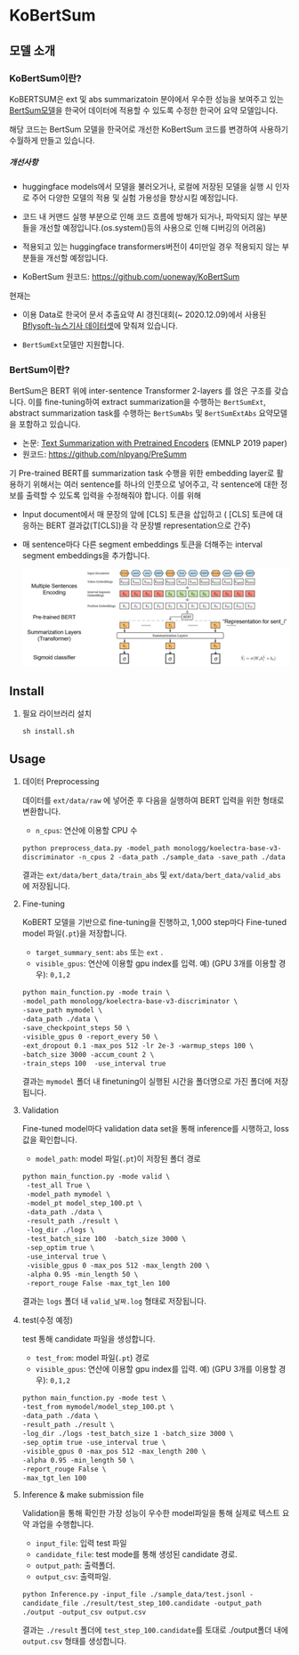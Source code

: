 

# KoBertSum


## 모델 소개

### KoBertSum이란?

KoBERTSUM은 ext 및 abs summarizatoin 분야에서 우수한 성능을 보여주고 있는 [BertSum모델](https://github.com/nlpyang/PreSumm)을 한국어 데이터에 적용할 수 있도록 수정한 한국어 요약 모델입니다.

해당 코드는 BertSum 모델을 한국어로 개선한 KoBertSum 코드를 변경하여 사용하기 수월하게 만들고 있습니다.

##### 개선사항
- huggingface models에서 모델을 불러오거나, 로컬에 저장된 모델을 실행 시 인자로 주어 다양한 모델의 적용 및 실험 가용성을 향상시킬 예정입니다.
- 코드 내 커맨드 실행 부분으로 인해 코드 흐름에 방해가 되거나, 파악되지 않는 부분들을 개선할 예정입니다.(os.system()등의 사용으로 인해 디버깅의 어려움)
- 적용되고 있는 huggingface transformers버전이 4미만일 경우 적용되지 않는 부분들을 개선할 예정입니다.

- KoBertSum 원코드: https://github.com/uoneway/KoBertSum

현재는

- 이용 Data로 한국어 문서 추출요약 AI 경진대회(~ 2020.12.09)에서 사용된 [Bflysoft-뉴스기사 데이터셋](https://dacon.io/competitions/official/235671/data/)에 맞춰져 있습니다.

- `BertSumExt`모델만 지원합니다.


### BertSum이란?

BertSum은 BERT 위에 inter-sentence Transformer 2-layers 를 얹은 구조를 갖습니다. 이를 fine-tuning하여 extract summarization을 수행하는 `BertSumExt`, abstract summarization task를 수행하는 `BertSumAbs` 및 `BertSumExtAbs` 요약모델을 포함하고 있습니다.

- 논문:  [Text Summarization with Pretrained Encoders](https://arxiv.org/abs/1908.08345) (EMNLP 2019 paper)
- 원코드: https://github.com/nlpyang/PreSumm

기 Pre-trained BERT를 summarization task 수행을 위한 embedding layer로 활용하기 위해서는 여러 sentence를 하나의 인풋으로 넣어주고, 각 sentence에 대한 정보를 출력할 수 있도록 입력을 수정해줘야 합니다. 이를 위해

- Input document에서 매 문장의 앞에 [CLS] 토큰을 삽입하고
    ( [CLS] 토큰에 대응하는 BERT 결과값(T[CLS])을 각 문장별 representation으로 간주)

- 매 sentence마다 다른 segment embeddings 토큰을 더해주는 interval segment embeddings을 추가합니다.

  ![BERTSUM_structure](tutorials/images/BERTSUM_structure.PNG)

## Install

1. 필요 라이브러리 설치

    ```
    sh install.sh
    ```

## Usage

1. 데이터 Preprocessing

   데이터를 `ext/data/raw` 에 넣어준 후 다음을 실행하여 BERT 입력을 위한 형태로 변환합니다.

   - `n_cpus`: 연산에 이용할 CPU 수

    ```
    python preprocess_data.py -model_path monologg/koelectra-base-v3-discriminator -n_cpus 2 -data_path ./sample_data -save_path ./data
    ```
   
   결과는 `ext/data/bert_data/train_abs` 및  `ext/data/bert_data/valid_abs` 에 저장됩니다.
   
2. Fine-tuning

    KoBERT 모델을 기반으로 fine-tuning을 진행하고, 1,000 step마다  Fine-tuned model 파일(`.pt`)을 저장합니다. 

    - `target_summary_sent`: `abs` 또는 `ext` . 
    - `visible_gpus`: 연산에 이용할 gpu index를 입력. 
      예) (GPU 3개를 이용할 경우): `0,1,2`

    ```
    python main_function.py -mode train \
    -model_path monologg/koelectra-base-v3-discriminator \
    -save_path mymodel \
    -data_path ./data \
    -save_checkpoint_steps 50 \
    -visible_gpus 0 -report_every 50 \
    -ext_dropout 0.1 -max_pos 512 -lr 2e-3 -warmup_steps 100 \
    -batch_size 3000 -accum_count 2 \
    -train_steps 100  -use_interval true
    ```

    결과는  `mymodel` 폴더 내 finetuning이 실행된 시간을 폴더명으로 가진 폴더에 저장됩니다. 

3. Validation

   Fine-tuned model마다 validation data set을 통해 inference를 시행하고, loss 값을 확인합니다.

   - `model_path`:  model 파일(`.pt`)이 저장된 폴더 경로

   ```
   python main_function.py -mode valid \
    -test_all True \
    -model_path mymodel \
    -model_pt model_step_100.pt \
    -data_path ./data \
    -result_path ./result \
    -log_dir ./logs \
    -test_batch_size 100  -batch_size 3000 \
    -sep_optim true \
    -use_interval true \
    -visible_gpus 0 -max_pos 512 -max_length 200 \
    -alpha 0.95 -min_length 50 \
    -report_rouge False -max_tgt_len 100
   ```

   결과는 `logs` 폴더 내 `valid_날짜.log` 형태로 저장됩니다.

4. test(수정 예정)

    test 통해 candidate 파일을 생성합니다.

    - `test_from`:  model 파일(`.pt`) 경로
    - `visible_gpus`: 연산에 이용할 gpu index를 입력. 
      예) (GPU 3개를 이용할 경우): `0,1,2`

    ```
    python main_function.py -mode test \
    -test_from mymodel/model_step_100.pt \
    -data_path ./data \
    -result_path ./result \
    -log_dir ./logs -test_batch_size 1 -batch_size 3000 \
    -sep_optim true -use_interval true \
    -visible_gpus 0 -max_pos 512 -max_length 200 \
    -alpha 0.95 -min_length 50 \
    -report_rouge False \
    -max_tgt_len 100
    ```

5. Inference & make submission file

    Validation을 통해 확인한 가장 성능이 우수한 model파일을 통해 실제로 텍스트 요약 과업을 수행합니다.

    - `input_file`:  입력 test 파일
    - `candidate_file`: test mode를 통해 생성된 candidate 경로. 
    - `output_path`: 출력폴더.
    - `output_csv`: 출력파일.

    ```
    python Inference.py -input_file ./sample_data/test.jsonl -candidate_file ./result/test_step_100.candidate -output_path ./output -output_csv output.csv
    ```

    결과는 `./result` 폴더에 `test_step_100.candidate`를 토대로 ./output폴더 내에 `output.csv` 형태를 생성합니다.
